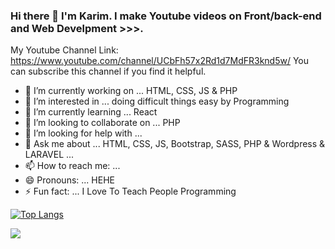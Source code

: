

### Hi there 👋 I'm Karim. I make Youtube videos on Front/back-end  and Web Develpment >>>. 
My Youtube Channel Link: https://www.youtube.com/channel/UCbFh57x2Rd1d7MdFR3knd5w/
You can subscribe this channel if you find it helpful.

- 🔭 I’m currently working on ... HTML, CSS, JS & PHP
- 👀 I’m interested in ... doing difficult things easy by Programming
- 🌱 I’m currently learning ... React
- 👯 I’m looking to collaborate on ... PHP
- 🤔 I’m looking for help with ...
- 💬 Ask me about ... HTML, CSS, JS, Bootstrap, SASS, PHP & Wordpress & LARAVEL ...
- 📫 How to reach me: ...
- 😄 Pronouns: ... HEHE
- ⚡ Fun fact: ... I Love To Teach People Programming

[![Top Langs](https://github-readme-stats.vercel.app/api/top-langs/?username=kimo-works)](https://github.com/kimo-works/github-readme-stats)


<img src = "https://github-readme-stats.vercel.app/api?username=kimo-works&&show_icons=true&title_color=ffffff&icon_color=bb2acf&text_color=daf7dc&bg_color=151515">
